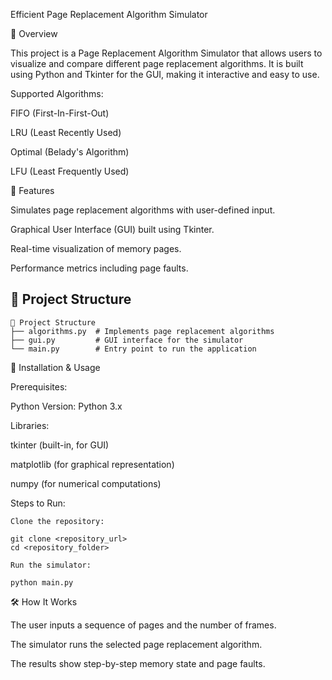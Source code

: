 Efficient Page Replacement Algorithm Simulator

📌 Overview

This project is a Page Replacement Algorithm Simulator that allows users to visualize and compare different page replacement algorithms. It is built using Python and Tkinter for the GUI, making it interactive and easy to use.

Supported Algorithms:

FIFO (First-In-First-Out)

LRU (Least Recently Used)

Optimal (Belady's Algorithm)

LFU (Least Frequently Used)

🎯 Features

Simulates page replacement algorithms with user-defined input.

Graphical User Interface (GUI) built using Tkinter.

Real-time visualization of memory pages.

Performance metrics including page faults.

## 📂 Project Structure
```
📂 Project Structure
├── algorithms.py  # Implements page replacement algorithms
├── gui.py         # GUI interface for the simulator
└── main.py        # Entry point to run the application
```

🔧 Installation & Usage

Prerequisites:

Python Version: Python 3.x

Libraries:

tkinter (built-in, for GUI)

matplotlib (for graphical representation)

numpy (for numerical computations)

Steps to Run:
```
Clone the repository:

git clone <repository_url>
cd <repository_folder>

Run the simulator:

python main.py
```
🛠 How It Works

The user inputs a sequence of pages and the number of frames.

The simulator runs the selected page replacement algorithm.

The results show step-by-step memory state and page faults.
